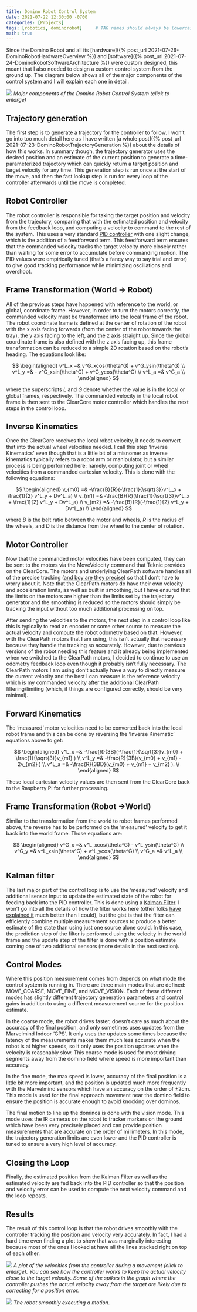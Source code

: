 ```yaml
---
title: Domino Robot Control System
date: 2021-07-22 12:30:00 -0700
categories: [Projects]
tags: [robotics, dominorobot]     # TAG names should always be lowercase
math: true
---
```


Since the Domino Robot and all its [hardware]({% post_url 2021-07-26-DominoRobotHardwareOverview %}) and [software]({% post_url 2021-07-24-DominoRobotSoftwareArchitecture %}) were custom designed, this meant that I also needed to design a custom control system from the ground up. The diagram below shows all of the major components of the control system and I will explain each one in detail.

![](/assets/MyFirstComputerBuild/parts.jpg)
_Major components of the Domino Robot Control System (click to enlarge)_

## Trajectory generation

The first step is to generate a trajectory for the controller to follow. I won’t go into too much detail here as I have written [a whole post]({% post_url 2021-07-23-DominoRobotTrajectoryGeneration %}) about the details of how this works. In summary though, the trajectory generator uses the desired position and an estimate of the current position to generate a time-parameterized trajectory which can quickly return a target position and target velocity for any time. This generation step is run once at the start of the move, and then the fast lookup step is run for every loop of the controller afterwards until the move is completed.

## Robot Controller

The robot controller is responsible for taking the target position and velocity from the trajectory, comparing that with the estimated position and velocity from the feedback loop, and computing a velocity to command to the rest of the system. This uses a very standard [PID controller](https://en.wikipedia.org/wiki/Proportional%E2%80%93integral%E2%80%93derivative_controller) with one slight change, which is the addition of a feedforward term. This feedforward term ensures that the commanded velocity tracks the target velocity more closely rather than waiting for some error to accumulate before commanding motion. The PID values were empirically tuned (that’s a fancy way to say trial and error) to give good tracking performance while minimizing oscillations and overshoot.

## Frame Transformation (World -> Robot)

All of the previous steps have happened with reference to the world, or global, coordinate frame. However, in order to turn the motors correctly, the commanded velocity must be transformed into the local frame of the robot. The robot coordinate frame is defined at the center of rotation of the robot with the x axis facing forwards (from the center of the robot towards the tray), the y axis facing to the left, and the z axis straight up. Since the global coordinate frame is also defined with the z axis facing up, this frame transformation can be reduced to a simple 2D rotation based on the robot’s heading. The equations look like:

$$
\begin{aligned}
v^L_x =& v^G_xcos(\theta^G) +  v^G_ysin(\theta^G) \\ 
v^L_y =& - v^G_xsin(\theta^G) +  v^G_ycos(\theta^G) \\ 
v^L_a =&  v^G_a \\
\end{aligned}
$$

where the superscripts $L$ and $G$ denote whether the value is in the local or global frames, respectively. The commanded velocity in the local robot frame is then sent to the ClearCore motor controller which handles the next steps in the control loop.

## Inverse Kinematics

Once the ClearCore receives the local robot velocity, it needs to convert that into the actual wheel velocities needed. I call this step ‘Inverse Kinematics’ even though that is a little bit of a misnomer as inverse kinematics typically refers to a robot arm or manipulator, but a similar process is being performed here: namely, computing joint or wheel velocities from a commanded cartesian velocity.  This is done with the following equations:

$$
\begin{aligned}
v_{m0} =& -\frac{B}{R}(-\frac{1}{\sqrt{3}}v^L_x + \frac{1}{2} v^L_y + Dv^L_a) \\
v_{m1} =& -\frac{B}{R}(\frac{1}{\sqrt{3}}v^L_x + \frac{1}{2} v^L_y + Dv^L_a) \\
v_{m2} =& -\frac{B}{R}(-\frac{1}{2} v^L_y + Dv^L_a) \\
\end{aligned}
$$

where $B$ is the belt ratio between the motor and wheels, $R$ is the radius of the wheels, and $D$ is the distance from the wheel to the center of rotation.

## Motor Controller

Now that the commanded motor velocities have been computed, they can be sent to the motors via the MoveVelocity command that Teknic provides on the ClearCore. The motors and underlying ClearPath software handles all of the precise tracking ([and boy are they precise](https://www.youtube.com/watch?v=_SYhCRwacDs)) so that I don’t have to worry about it. Note that the ClearPath motors do have their own velocity and acceleration limits, as well as built in smoothing, but I have ensured that the limits on the motors are higher than the limits set by the trajectory generator and the smoothing is reduced so the motors should simply be tracking the input without too much additional processing on top. 

After sending the velocities to the motors, the next step in a control loop like this is typically to read an encoder or some other source to measure the actual velocity and compute the robot odometry based on that. However, with the ClearPath motors that I am using, this isn’t actually that necessary because they handle the tracking so accurately. However, due to previous versions of the robot needing this feature and it already being implemented when we switched to the ClearPath motors, I decided to continue to use an odometry feedback loop even though it probably isn’t fully necessary. The ClearPath motors I am using don’t actually have a way to directly measure the current velocity and the best I can measure is the reference velocity which is my commanded velocity after the additional ClearPath filtering/limiting (which, if things are configured correctly, should be very minimal).

## Forward Kinematics

The ‘measured’ motor velocities need to be converted back into the local robot frame and this can be done by reversing the ‘Inverse Kinematic’ equations above to get:

$$
\begin{aligned}
v^L_x =& -\frac{R}{3B}(-\frac{1}{\sqrt{3}}v_{m0} + \frac{1}{\sqrt{3}}v_{m1} ) \\
v^L_y =& -\frac{R}{3B}(v_{m0} + v_{m1} - 2v_{m2} ) \\
v^L_a =& -\frac{R}{3BD}(v_{m0} + v_{m1} + v_{m2} ). \\
\end{aligned}
$$

These local cartesian velocity values are then sent from the ClearCore back to the Raspberry Pi for further processing.

## Frame Transformation (Robot ->World)

Similar to the transformation from the world to robot frames performed above, the reverse has to be performed on the ‘measured’ velocity to get it back into the world frame. Those equations are:

$$
\begin{aligned}
v^G_x =& v^L_xcos(\theta^G) -  v^L_ysin(\theta^G) \\
v^G_y =& v^L_xsin(\theta^G) +  v^L_ycos(\theta^G) \\
v^G_a =&  v^L_a \\
\end{aligned}
$$

## Kalman filter

The last major part of the control loop is to use the ‘measured’ velocity and additional sensor input to update the estimated state of the robot for feeding back into the PID controller. This is done using a [Kalman Filter](https://en.wikipedia.org/wiki/Kalman_filter).  I won’t go into all the details of how the filter works here (other folks [have explained it](https://www.bzarg.com/p/how-a-kalman-filter-works-in-pictures/) much better than I could), but the gist is that the filter can efficiently combine multiple measurement sources to produce a better estimate of the state than using just one source alone could. In this case, the prediction step of the filter is performed using the velocity in the world frame and the update step of the filter is done with a position estimate coming one of two additional sensors (more details in the next section).

## Control Modes

Where this position measurement comes from depends on what mode the control system is running in. There are three main modes that are defined: MOVE_COARSE, MOVE_FINE, and MOVE_VISION. Each of these different modes has slightly different trajectory generation parameters and control gains in addition to using a different measurement source for the position estimate. 

In the coarse mode, the robot drives faster, doesn’t care as much about the accuracy of the final position, and only sometimes uses updates from the Marvelmind Indoor ‘GPS’. It only uses the updates some times because the latency of the measurements makes them much less accurate when the robot is at higher speeds, so it only uses the position updates when the velocity is reasonably slow. This coarse mode is used for most driving segments away from the domino field where speed is more important than accuracy. 

In the fine mode, the max speed is lower, accuracy of the final position is a little bit more important, and the position is updated much more frequently with the Marvelmind sensors which have an accuracy on the order of $\pm 2$cm. This mode is used for the final approach movement near the domino field to ensure the position is accurate enough to avoid knocking over dominos.

The final motion to line up the dominos is done with the vision mode. This mode uses the IR cameras on the robot to tracker markers on the ground which have been very precisely placed and can provide position measurements that are accurate on the order of millimeters. In this mode, the trajectory generation limits are even lower and the PID controller is tuned to ensure a very high level of accuracy.

## Closing the Loop

Finally, the estimated position from the Kalman Filter as well as the estimated velocity are fed back into the PID controller so that the position and velocity error can be used to compute the next velocity command and the loop repeats.

## Results

The result of this control loop is that the robot drives smoothly with the controller tracking the position and velocity very accurately. In fact, I had a hard time even finding a plot to show that was marginally interesting because most of the ones I looked at have all the lines stacked right on top of each other.

![](/assets/MyFirstComputerBuild/parts.jpg)
_A plot of the velocities from the controller during a movement (click to enlarge). You can see how the controller works to keep the actual velocity close to the target velocity. Some of the spikes in the graph where the controller pushes the actual velocity away from the target are likely due to correcting for a position error._

![](/assets/MyFirstComputerBuild/parts.jpg)
_The robot smoothly executing a motion._